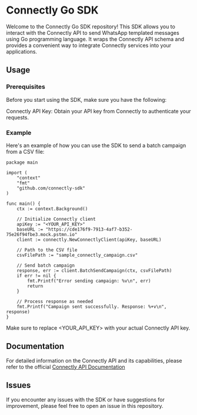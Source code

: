 # Connectly Go SDK
Welcome to the Connectly Go SDK repository! This SDK allows you to interact with the Connectly API to send WhatsApp templated messages using Go programming language. It wraps the Connectly API schema and provides a convenient way to integrate Connectly services into your applications.

## Usage
### Prerequisites
Before you start using the SDK, make sure you have the following:

Connectly API Key: Obtain your API key from Connectly to authenticate your requests.

### Example
Here's an example of how you can use the SDK to send a batch campaign from a CSV file:

```
package main

import (
	"context"
	"fmt"
	"github.com/connectly-sdk"
)

func main() {
	ctx := context.Background()

	// Initialize Connectly client
	apiKey := "<YOUR_API_KEY>"
	baseURL := "https://cde176f9-7913-4af7-b352-75e26f94fbe3.mock.pstmn.io"
	client := connectly.NewConnectlyClient(apiKey, baseURL)

	// Path to the CSV file
	csvFilePath := "sample_connectly_campaign.csv"

	// Send batch campaign
	response, err := client.BatchSendCampaign(ctx, csvFilePath)
	if err != nil {
		fmt.Printf("Error sending campaign: %v\n", err)
		return
	}

	// Process response as needed
	fmt.Printf("Campaign sent successfully. Response: %+v\n", response)
}

```

Make sure to replace <YOUR_API_KEY> with your actual Connectly API key.

## Documentation
For detailed information on the Connectly API and its capabilities, please refer to the official [Connectly API Documentation](https://docs.connectly.ai/message-api/message-service-api/messageservice/send-template-message)

## Issues
If you encounter any issues with the SDK or have suggestions for improvement, please feel free to open an issue in this repository.